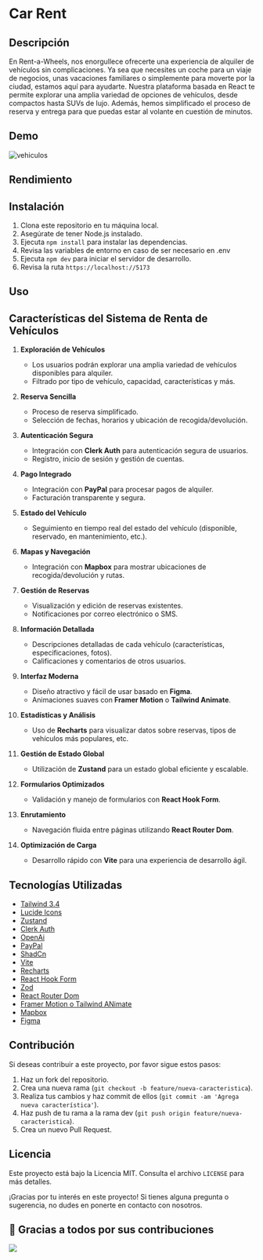 # Car Rent


## Descripción

En Rent-a-Wheels, nos enorgullece ofrecerte una experiencia de alquiler de vehículos sin complicaciones. Ya sea que necesites un coche para un viaje de negocios, unas vacaciones familiares o simplemente para moverte por la ciudad, estamos aquí para ayudarte. Nuestra plataforma basada en React te permite explorar una amplia variedad de opciones de vehículos, desde compactos hasta SUVs de lujo. Además, hemos simplificado el proceso de reserva y entrega para que puedas estar al volante en cuestión de minutos.

## Demo

<img src="https://img.remediosdigitales.com/3fba7e/autos-mas-vendidos-mexico-2023/1366_2000.jpg"  alt="vehiculos"/>


## Rendimiento

## Instalación

1. Clona este repositorio en tu máquina local.
2. Asegúrate de tener Node.js instalado.
3. Ejecuta `npm install` para instalar las dependencias.
4. Revisa las variables de entorno en  caso de ser necesario en .env
5. Ejecuta `npm dev` para iniciar el servidor de desarrollo.
6. Revisa la ruta `https://localhost://5173`

## Uso


## Características del Sistema de Renta de Vehículos

1. **Exploración de Vehículos**
    - Los usuarios podrán explorar una amplia variedad de vehículos disponibles para alquiler.
    - Filtrado por tipo de vehículo, capacidad, características y más.

2. **Reserva Sencilla**
    - Proceso de reserva simplificado.
    - Selección de fechas, horarios y ubicación de recogida/devolución.

3. **Autenticación Segura**
    - Integración con **Clerk Auth** para autenticación segura de usuarios.
    - Registro, inicio de sesión y gestión de cuentas.

4. **Pago Integrado**
    - Integración con **PayPal** para procesar pagos de alquiler.
    - Facturación transparente y segura.

5. **Estado del Vehículo**
    - Seguimiento en tiempo real del estado del vehículo (disponible, reservado, en mantenimiento, etc.).

6. **Mapas y Navegación**
    - Integración con **Mapbox** para mostrar ubicaciones de recogida/devolución y rutas.

7. **Gestión de Reservas**
    - Visualización y edición de reservas existentes.
    - Notificaciones por correo electrónico o SMS.

8. **Información Detallada**
    - Descripciones detalladas de cada vehículo (características, especificaciones, fotos).
    - Calificaciones y comentarios de otros usuarios.

9. **Interfaz Moderna**
    - Diseño atractivo y fácil de usar basado en **Figma**.
    - Animaciones suaves con **Framer Motion** o **Tailwind Animate**.

10. **Estadísticas y Análisis**
    - Uso de **Recharts** para visualizar datos sobre reservas, tipos de vehículos más populares, etc.

11. **Gestión de Estado Global**
    - Utilización de **Zustand** para un estado global eficiente y escalable.

12. **Formularios Optimizados**
    - Validación y manejo de formularios con **React Hook Form**.

13. **Enrutamiento**
    - Navegación fluida entre páginas utilizando **React Router Dom**.

14. **Optimización de Carga**
    - Desarrollo rápido con **Vite** para una experiencia de desarrollo ágil.

## Tecnologías Utilizadas

- [Tailwind 3.4](https://tailwindcss.com/)
- [Lucide Icons](https://lucide.dev/)
- [Zustand](https://github.com/pmndrs/zustand)
- [Clerk Auth](https://clerk.com/)
- [OpenAi](https://openai.com/)
- [PayPal](https://www.paypal.com/)
- [ShadCn](https://ui.shadcn.com/)
- [Vite](https://vitejs.dev/)
- [Recharts](https://recharts.org/en-US)
- [React Hook Form](https://react-hook-form.com/)
- [Zod](https://github.com/colinhacks/zod)
- [React Router Dom](https://reactrouter.com/)
- [Framer Motion o Tailwind ANimate](https://www.framer.com/motion/)
- [Mapbox](https://www.mapbox.com/)
- [Figma](https://www.figma.com/design/eLzIrNW2eJyVNx7lopIHej/Car-Rent-Website-Design---Pickolab-Studio-(Community)?node-id=1-5&t=nEjW5sRNiyoU1RqT-0)


## Contribución

Si deseas contribuir a este proyecto, por favor sigue estos pasos:

1. Haz un fork del repositorio.
2. Crea una nueva rama (`git checkout -b feature/nueva-caracteristica`).
3. Realiza tus cambios y haz commit de ellos (`git commit -am 'Agrega nueva característica'`).
4. Haz push de tu rama a la rama dev (`git push origin feature/nueva-caracteristica`).
5. Crea un nuevo Pull Request.

## Licencia

Este proyecto está bajo la Licencia MIT. Consulta el archivo `LICENSE` para más detalles.

¡Gracias por tu interés en este proyecto! Si tienes alguna pregunta o sugerencia, no dudes en ponerte en contacto con nosotros.

## 👏 Gracias a todos por sus contribuciones

<img align="left" src="https://contributors-img.web.app/image?repo=Lostovayne/car-rent-website"/>
